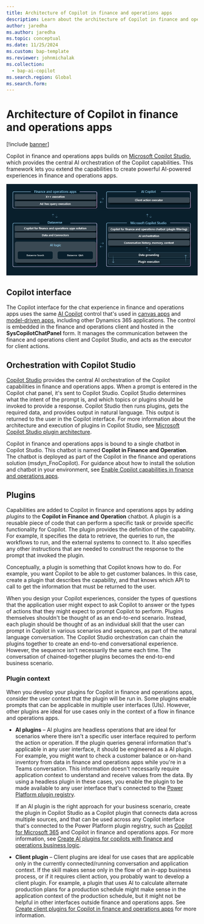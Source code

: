 ```yaml
---
title: Architecture of Copilot in finance and operations apps
description: Learn about the architecture of Copilot in finance and operations apps, including overviews of the Copilot interface and plugins.
author: jaredha
ms.author: jaredha
ms.topic: conceptual
ms.date: 11/25/2024
ms.custom: bap-template
ms.reviewer: johnmichalak
ms.collection:
  - bap-ai-copilot
ms.search.region: Global
ms.search.form:
---
```


# Architecture of Copilot in finance and operations apps

[!include [banner](../includes/banner.md)]

Copilot in finance and operations apps builds on [Microsoft Copilot Studio](/microsoft-copilot-studio/fundamentals-what-is-copilot-studio), which provides the central AI orchestration of the Copilot capabilities. This framework lets you extend the capabilities to create powerful AI-powered experiences in finance and operations apps. 

<img alt="Diagram that shows the architecture of Copilot in finance and operations apps." src="../media/Copilot-architecture.png">

## Copilot interface

The Copilot interface for the chat experience in finance and operations apps uses the same [AI Copilot](/power-apps/maker/canvas-apps/ai-overview) control that's used in [canvas apps](/power-apps/maker/canvas-apps/add-ai-copilot) and [model-driven apps](/power-apps/maker/model-driven-apps/add-ai-copilot), including other Dynamics 365 applications. The control is embedded in the finance and operations client and hosted in the **SysCopilotChatPanel** form. It manages the communication between the finance and operations client and Copilot Studio, and acts as the executor for client actions.

## Orchestration with Copilot Studio

[Copilot Studio](/microsoft-copilot-studio/fundamentals-what-is-copilot-studio) provides the central AI orchestration of the Copilot capabilities in finance and operations apps. When a prompt is entered in the Copilot chat panel, it's sent to Copilot Studio. Copilot Studio determines what the intent of the prompt is, and which topics or plugins should be invoked to provide a response. Copilot Studio then runs plugins, gets the required data, and provides output in natural language. This output is returned to the user in the Copilot interface. For more information about the architecture and execution of plugins in Copilot Studio, see [Microsoft Copilot Studio plugin architecture](/microsoft-copilot-studio/copilot-plugins-architecture).

Copilot in finance and operations apps is bound to a single chatbot in Copilot Studio. This chatbot is named **Copilot in Finance and Operation**. The chatbot is deployed as part of the Copilot in the finance and operations solution (msdyn\_FnoCopilot). For guidance about how to install the solution and chatbot in your environment, see [Enable Copilot capabilities in finance and operations apps](enable-copilot.md).

## Plugins

Capabilities are added to Copilot in finance and operations apps by adding *plugins* to the **Copilot in Finance and Operation** chatbot. A plugin is a reusable piece of code that can perform a specific task or provide specific functionality for Copilot. The plugin provides the definition of the capability. For example, it specifies the data to retrieve, the queries to run, the workflows to run, and the external systems to connect to. It also specifies any other instructions that are needed to construct the response to the prompt that invoked the plugin. 

Conceptually, a plugin is something that Copilot knows how to do. For example, you want Copilot to be able to get customer balances. In this case, create a plugin that describes the capability, and that knows which API to call to get the information that must be returned to the user.

When you design your Copilot experiences, consider the types of questions that the application user might expect to ask Copilot to answer or the types of actions that they might expect to prompt Copilot to perform. Plugins themselves shouldn't be thought of as an end-to-end scenario. Instead, each plugin should be thought of as an individual skill that the user can prompt in Copilot in various scenarios and sequences, as part of the natural language conversation. The Copilot Studio orchestration can chain the plugins together to create an end-to-end conversational experience. However, the sequence isn't necessarily the same each time. The conversation of chained-together plugins becomes the end-to-end business scenario.

### Plugin context

When you develop your plugins for Copilot in finance and operations apps, consider the user context that the plugin will be run in. Some plugins enable prompts that can be applicable in multiple user interfaces (UIs). However, other plugins are ideal for use cases only in the context of a flow in finance and operations apps.

- **AI plugins** – AI plugins are headless operations that are ideal for scenarios where there isn't a specific user interface required to perform the action or operation. If the plugin queries general information that's applicable in any user interface, it should be engineered as a AI plugin. For example, you might want to check a customer balance or on-hand inventory from data in finance and operations apps while you're in a Teams conversation. This information doesn't necessarily require application context to understand and receive values from the data. By using a headless plugin in these cases, you enable the plugin to be made available to any user interface that's connected to the [Power Platform plugin registry](/microsoft-copilot-studio/copilot-plugins-architecture#business-applications-and-power-platform-plugin-registry).

    If an AI plugin is the right approach for your business scenario, create the plugin in Copilot Studio as a Copilot plugin that connects data across multiple sources, and that can be used across any Copilot interface that's connected to the Power Platform plugin registry, such as [Copilot for Microsoft 365](https://www.microsoft.com/microsoft-365/copilot-for-work) and Copilot in finance and operations apps. For more information, see [Create AI plugins for copilots with finance and operations business logic](copilot-ai-plugins.md).

- **Client plugin** – Client plugins are ideal for use cases that are applicable only in the currently connected/running conversation and application context. If the skill makes sense only in the flow of an in-app business process, or if it requires client action, you probably want to develop a client plugin. For example, a plugin that uses AI to calculate alternate production plans for a production schedule might make sense in the application context of the production schedule, but it might not be helpful in other interfaces outside finance and operations apps. See [Create client plugins for Copilot in finance and operations apps](copilot-client-plugins.md) for more information.
